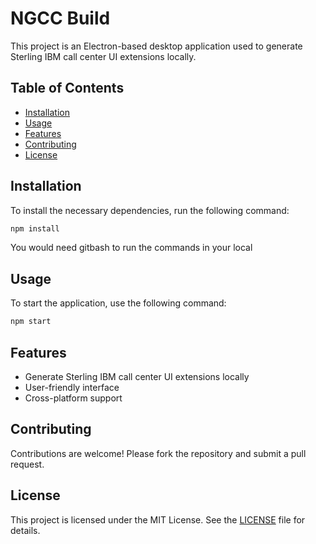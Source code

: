 # NGCC Build

This project is an Electron-based desktop application used to generate Sterling IBM call center UI extensions locally.

## Table of Contents
- [Installation](#installation)
- [Usage](#usage)
- [Features](#features)
- [Contributing](#contributing)
- [License](#license)

## Installation

To install the necessary dependencies, run the following command:

```bash
npm install
```
You would need gitbash to run the commands in your local

## Usage

To start the application, use the following command:

```bash
npm start
```

## Features

- Generate Sterling IBM call center UI extensions locally
- User-friendly interface
- Cross-platform support

## Contributing

Contributions are welcome! Please fork the repository and submit a pull request.

## License

This project is licensed under the MIT License. See the [LICENSE](LICENSE) file for details.